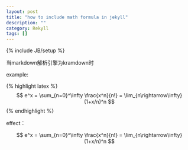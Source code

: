 ```yaml
---
layout: post
title: "how to include math formula in jekyll"
description: ""
category: Rekyll
tags: []
---
```

{% include JB/setup %}


当markdown解析引擎为kramdown时

example:

{% highlight latex %}
$$ 
e^x = \sum_{n=0}^\infty \frac{x^n}{n!} = \lim_{n\rightarrow\infty} (1+x/n)^n 
$$
{% endhighlight %}

effect： 

$$ 
e^x = \sum_{n=0}^\infty \frac{x^n}{n!} = \lim_{n\rightarrow\infty} (1+x/n)^n 
$$
